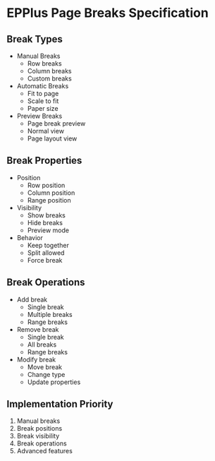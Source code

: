 # EPPlus Page Breaks Specification

## Break Types
- Manual Breaks
  - Row breaks
  - Column breaks
  - Custom breaks
- Automatic Breaks
  - Fit to page
  - Scale to fit
  - Paper size
- Preview Breaks
  - Page break preview
  - Normal view
  - Page layout view

## Break Properties
- Position
  - Row position
  - Column position
  - Range position
- Visibility
  - Show breaks
  - Hide breaks
  - Preview mode
- Behavior
  - Keep together
  - Split allowed
  - Force break

## Break Operations
- Add break
  - Single break
  - Multiple breaks
  - Range breaks
- Remove break
  - Single break
  - All breaks
  - Range breaks
- Modify break
  - Move break
  - Change type
  - Update properties

## Implementation Priority
1. Manual breaks
2. Break positions
3. Break visibility
4. Break operations
5. Advanced features